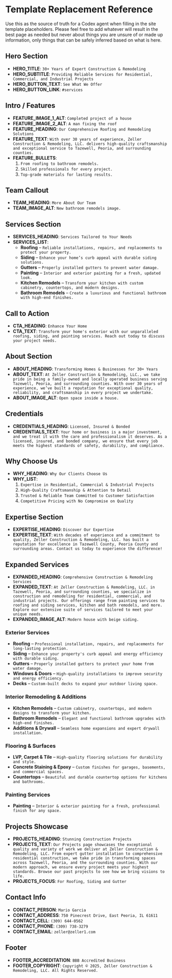 <!-- agents.md -->

# Template Replacement Reference

Use this as the source of truth for a Codex agent when filling in the site template placeholders.
Please feel free to add whatever will result in the best page as needed but never about things you are unsure of or made up information, only things that can be safely inferred based on what is here.

## Hero Section
- **HERO_TITLE**: `30+ Years of Expert Construction & Remodeling`
- **HERO_SUBTITLE**: `Providing Reliable Services for Residential, Commercial, and Industrial Projects`
- **HERO_BUTTON_TEXT**: `See What We Offer`
- **HERO_BUTTON_LINK**: `#services`

## Intro / Features
- **FEATURE_IMAGE_1_ALT**: `Completed project of a house`
- **FEATURE_IMAGE_2_ALT**: `A man fixing the roof`
- **FEATURE_HEADING**: `Our Comprehensive Roofing and Remodeling Solutions`
- **FEATURE_TEXT**: `With over 30 years of experience, Zeller Construction & Remodeling, LLC. delivers high-quality craftsmanship and exceptional service to Tazewell, Peoria, and surrounding counties.`
- **FEATURE_BULLETS**:
  1. `From roofing to bathroom remodels.`
  2. `Skilled professionals for every project.`
  3. `Top-grade materials for lasting results.`

## Team Callout
- **TEAM_HEADING**: `More About Our Team`
- **TEAM_IMAGE_ALT**: `New bathroom remodels image.`

## Services Section
- **SERVICES_HEADING**: `Services Tailored to Your Needs`
- **SERVICES_LIST**:
  - **Roofing** – `Reliable installations, repairs, and replacements to protect your property.`
  - **Siding** – `Enhance your home’s curb appeal with durable siding solutions.`
  - **Gutters** – `Properly installed gutters to prevent water damage.`
  - **Painting** – `Interior and exterior painting for a fresh, updated look.`
  - **Kitchen Remodels** – `Transform your kitchen with custom cabinetry, countertops, and modern designs.`
  - **Bathroom Remodels** – `Create a luxurious and functional bathroom with high-end finishes.`

## Call to Action
- **CTA_HEADING**: `Enhance Your Home`
- **CTA_TEXT**: `Transform your home's exterior with our unparalleled roofing, siding, and painting services. Reach out today to discuss your project needs.`

## About Section
- **ABOUT_HEADING**: `Transforming Homes & Businesses for 30+ Years`
- **ABOUT_TEXT**: `At Zeller Construction & Remodeling, LLC., we take pride in being a family-owned and locally operated business serving Tazewell, Peoria, and surrounding counties. With over 30 years of experience, we’ve built a reputation for exceptional quality, reliability, and craftsmanship in every project we undertake.`
- **ABOUT_IMAGE_ALT**: `Open space inside a house.`

## Credentials
- **CREDENTIALS_HEADING**: `Licensed, Insured & Bonded`
- **CREDENTIALS_TEXT**: `Your home or business is a major investment, and we treat it with the care and professionalism it deserves. As a licensed, insured, and bonded company, we ensure that every job meets the highest standards of safety, durability, and compliance.`

## Why Choose Us
- **WHY_HEADING**: `Why Our Clients Choose Us`
- **WHY_LIST**:
  1. `Expertise in Residential, Commercial & Industrial Projects`
  2. `High-Quality Craftsmanship & Attention to Detail`
  3. `Trusted & Reliable Team Committed to Customer Satisfaction`
  4. `Competitive Pricing with No Compromise on Quality`

## Expertise Section
- **EXPERTISE_HEADING**: `Discover Our Expertise`
- **EXPERTISE_TEXT**: `With decades of experience and a commitment to quality, Zeller Construction & Remodeling, LLC. has built a reputation for excellence in Tazewell County, Peoria County and surrounding areas. Contact us today to experience the difference!`

## Expanded Services
- **EXPANDED_HEADING**: `Comprehensive Construction & Remodeling Services`
- **EXPANDED_TEXT**: `At Zeller Construction & Remodeling, LLC. in Tazewell, Peoria, and surrounding counties, we specialize in construction and remodeling for residential, commercial, and industrial projects. Our offerings range from painting services to roofing and siding services, kitchen and bath remodels, and more. Explore our extensive suite of services tailored to meet your unique needs.`
- **EXPANDED_IMAGE_ALT**: `Modern house with beige siding.`

### Exterior Services
- **Roofing** – `Professional installation, repairs, and replacements for long-lasting protection.`
- **Siding** – `Enhance your property's curb appeal and energy efficiency with durable siding.`
- **Gutters** – `Properly installed gutters to protect your home from water damage.`
- **Windows & Doors** – `High-quality installations to improve security and energy efficiency.`
- **Decks** – `Custom-built decks to expand your outdoor living space.`

### Interior Remodeling & Additions
- **Kitchen Remodels** – `Custom cabinetry, countertops, and modern designs to transform your kitchen.`
- **Bathroom Remodels** – `Elegant and functional bathroom upgrades with high-end finishes.`
- **Additions & Drywall** – `Seamless home expansions and expert drywall installation.`

### Flooring & Surfaces
- **LVP, Carpet & Tile** – `High-quality flooring solutions for durability and style.`
- **Concrete Staining & Epoxy** – `Custom finishes for garages, basements, and commercial spaces.`
- **Countertops** – `Beautiful and durable countertop options for kitchens and bathrooms.`

### Painting Services
- **Painting** – `Interior & exterior painting for a fresh, professional finish for any space.`

## Projects Showcase
- **PROJECTS_HEADING**: `Stunning Construction Projects`
- **PROJECTS_TEXT**: `Our Projects page showcases the exceptional quality and variety of work we deliver at Zeller Construction & Remodeling, LLC. From expert gutter installation to comprehensive residential construction, we take pride in transforming spaces across Tazewell, Peoria, and the surrounding counties. With our modern approach, we ensure every project meets your highest standards. Browse our past projects to see how we bring visions to life.`
- **PROJECTS_FOCUS**: `For Roofing, Siding and Gutter`

## Contact Info
- **CONTACT_PERSON**: `Mario Garcia`
- **CONTACT_ADDRESS**: `750 Pinecrest Drive, East Peoria, IL 61611`
- **CONTACT_CELL**: `(309) 644-0562`
- **CONTACT_PHONE**: `(309) 738-3279`
- **CONTACT_EMAIL**: `zeller@zeller1.com`

## Footer
- **FOOTER_ACCREDITATION**: `BBB Accredited Business`
- **FOOTER_COPYRIGHT**: `Copyright © 2025, Zeller Construction & Remodeling, LLC. All Rights Reserved.`
